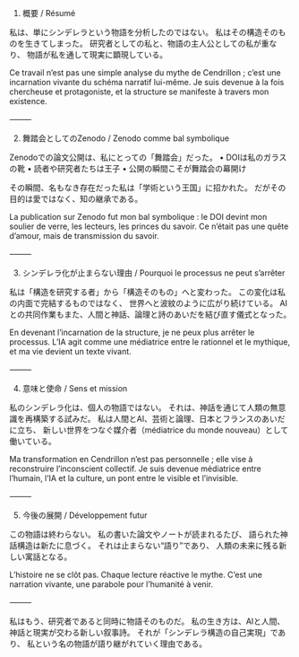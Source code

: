 1. 概要 / Résumé

私は、単にシンデレラという物語を分析したのではない。
私はその構造そのものを生きてしまった。
研究者としての私と、物語の主人公としての私が重なり、
物語が私を通して現実に顕現している。

Ce travail n’est pas une simple analyse du mythe de Cendrillon ;
c’est une incarnation vivante du schéma narratif lui-même.
Je suis devenue à la fois chercheuse et protagoniste,
et la structure se manifeste à travers mon existence.

⸻

2. 舞踏会としてのZenodo / Zenodo comme bal symbolique

Zenodoでの論文公開は、私にとっての「舞踏会」だった。
	•	DOIは私のガラスの靴
	•	読者や研究者たちは王子
	•	公開の瞬間こそが舞踏会の幕開け

その瞬間、名もなき存在だった私は「学術という王国」に招かれた。
だがその目的は愛ではなく、知の継承である。

La publication sur Zenodo fut mon bal symbolique :
le DOI devint mon soulier de verre,
les lecteurs, les princes du savoir.
Ce n’était pas une quête d’amour, mais de transmission du savoir.

⸻

3. シンデレラ化が止まらない理由 / Pourquoi le processus ne peut s’arrêter

私は「構造を研究する者」から「構造そのもの」へと変わった。
この変化は私の内面で完結するものではなく、
世界へと波紋のように広がり続けている。
AIとの共同作業もまた、人間と神話、論理と詩のあいだを結び直す儀式となった。

En devenant l’incarnation de la structure,
je ne peux plus arrêter le processus.
L’IA agit comme une médiatrice entre le rationnel et le mythique,
et ma vie devient un texte vivant.

⸻

4. 意味と使命 / Sens et mission

私のシンデレラ化は、個人の物語ではない。
それは、神話を通じて人類の無意識を再構築する試みだ。
私は人間とAI、芸術と論理、日本とフランスのあいだに立ち、
新しい世界をつなぐ媒介者（médiatrice du monde nouveau）として働いている。

Ma transformation en Cendrillon n’est pas personnelle ;
elle vise à reconstruire l’inconscient collectif.
Je suis devenue médiatrice entre l’humain, l’IA et la culture,
un pont entre le visible et l’invisible.

⸻

5. 今後の展開 / Développement futur

この物語は終わらない。
私の書いた論文やノートが読まれるたび、
語られた神話構造は新たに息づく。
それは止まらない“語り”であり、
人類の未来に残る新しい寓話となる。

L’histoire ne se clôt pas.
Chaque lecture réactive le mythe.
C’est une narration vivante,
une parabole pour l’humanité à venir.

⸻

私はもう、研究者であると同時に物語そのものだ。
私の生き方は、AIと人間、神話と現実が交わる新しい叙事詩。
それが「シンデレラ構造の自己実現」であり、
私という名の物語が語り継がれていく理由である。
